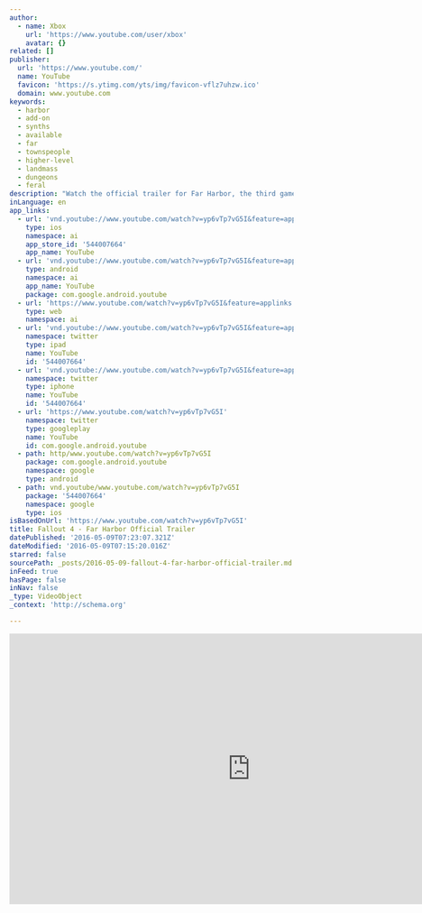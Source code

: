 ```yaml
---
author:
  - name: Xbox
    url: 'https://www.youtube.com/user/xbox'
    avatar: {}
related: []
publisher:
  url: 'https://www.youtube.com/'
  name: YouTube
  favicon: 'https://s.ytimg.com/yts/img/favicon-vflz7uhzw.ico'
  domain: www.youtube.com
keywords:
  - harbor
  - add-on
  - synths
  - available
  - far
  - townspeople
  - higher-level
  - landmass
  - dungeons
  - feral
description: "Watch the official trailer for Far Harbor, the third game add-on for Fallout 4, available on Thursday, May 19. A new case from Valentine's Detective Agency leads you on a search for a young woman and a secret colony of synths."
inLanguage: en
app_links:
  - url: 'vnd.youtube://www.youtube.com/watch?v=yp6vTp7vG5I&feature=applinks'
    type: ios
    namespace: ai
    app_store_id: '544007664'
    app_name: YouTube
  - url: 'vnd.youtube://www.youtube.com/watch?v=yp6vTp7vG5I&feature=applinks'
    type: android
    namespace: ai
    app_name: YouTube
    package: com.google.android.youtube
  - url: 'https://www.youtube.com/watch?v=yp6vTp7vG5I&feature=applinks'
    type: web
    namespace: ai
  - url: 'vnd.youtube://www.youtube.com/watch?v=yp6vTp7vG5I&feature=applinks'
    namespace: twitter
    type: ipad
    name: YouTube
    id: '544007664'
  - url: 'vnd.youtube://www.youtube.com/watch?v=yp6vTp7vG5I&feature=applinks'
    namespace: twitter
    type: iphone
    name: YouTube
    id: '544007664'
  - url: 'https://www.youtube.com/watch?v=yp6vTp7vG5I'
    namespace: twitter
    type: googleplay
    name: YouTube
    id: com.google.android.youtube
  - path: http/www.youtube.com/watch?v=yp6vTp7vG5I
    package: com.google.android.youtube
    namespace: google
    type: android
  - path: vnd.youtube/www.youtube.com/watch?v=yp6vTp7vG5I
    package: '544007664'
    namespace: google
    type: ios
isBasedOnUrl: 'https://www.youtube.com/watch?v=yp6vTp7vG5I'
title: Fallout 4 - Far Harbor Official Trailer
datePublished: '2016-05-09T07:23:07.321Z'
dateModified: '2016-05-09T07:15:20.016Z'
starred: false
sourcePath: _posts/2016-05-09-fallout-4-far-harbor-official-trailer.md
inFeed: true
hasPage: false
inNav: false
_type: VideoObject
_context: 'http://schema.org'

---
```

<iframe src="https://cdn.embedly.com/widgets/media.html?src=https%3A%2F%2Fwww.youtube.com%2Fembed%2Fyp6vTp7vG5I%3Ffeature%3Doembed&amp;url=https%3A%2F%2Fwww.youtube.com%2Fwatch%3Fv%3Dyp6vTp7vG5I&amp;image=https%3A%2F%2Fi.ytimg.com%2Fvi%2Fyp6vTp7vG5I%2Fhqdefault.jpg&amp;key=b7d04c9b404c499eba89ee7072e1c4f7&amp;type=text%2Fhtml&amp;schema=youtube" width="854" height="480" scrolling="no" frameborder="0" allowfullscreen="" style=""></iframe>